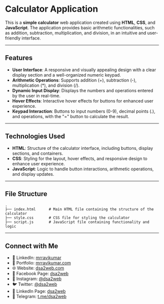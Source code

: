 # Calculator Application

This is a **simple calculator** web application created using **HTML**, **CSS**, and **JavaScript**. The application provides basic arithmetic functionalities, such as addition, subtraction, multiplication, and division, in an intuitive and user-friendly interface.

---

## Features

- **User Interface**: A responsive and visually appealing design with a clear display section and a well-organized numeric keypad.
- **Arithmetic Operations**: Supports addition (+), subtraction (-), multiplication (\*), and division (/).
- **Dynamic Input Display**: Displays the numbers and operations entered by the user in real-time.
- **Hover Effects**: Interactive hover effects for buttons for enhanced user experience.
- **Keypad Interaction**: Buttons to input numbers (0-9), decimal points (.), and operations, with the "=" button to calculate the result.

---

## Technologies Used

- **HTML**: Structure of the calculator interface, including buttons, display sections, and containers.
- **CSS**: Styling for the layout, hover effects, and responsive design to enhance user experience.
- **JavaScript**: Logic to handle button interactions, arithmetic operations, and display updates.

---

## File Structure

```plaintext
.
├── index.html      # Main HTML file containing the structure of the calculator
├── style.css       # CSS file for styling the calculator
├── script.js       # JavaScript file containing functionality and logic
```

---

## Connect with Me
- 🔗 LinkedIn: [mrravikumar](https://www.linkedin.com/in/mrravikumar)
- 🔗 Portfolio: [mrravikumar.com](https://www.mrravikumar.com)
- 🌐 Website: [dsa2web.com](https://www.dsa2web.com)
- 📘 Facebook Page: [dsa2web](https://www.facebook.com/dsa2web)
- 📸 Instagram: [@dsa2web](https://www.instagram.com/dsa2web)
- 🐦 Twitter: [@dsa2web](https://www.twitter.com/dsa2web)
- 📩 LinkedIn Page: [dsa2web](https://www.linkedin.com/company/dsa2web)
- 📢 Telegram: [t.me/dsa2web](https://t.me/dsa2web)
